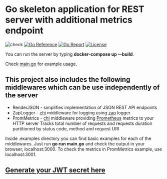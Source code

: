 # Go skeleton application for REST server with additional metrics endpoint

![check](https://github.com/acim/arc/workflows/check/badge.svg)
[![Go Reference](https://pkg.go.dev/badge/github.com/acim/arc.svg)](https://pkg.go.dev/github.com/acim/arc)
[![Go Report](https://goreportcard.com/badge/github.com/acim/arc)](https://goreportcard.com/report/github.com/acim/arc)
[![License](https://img.shields.io/github/license/acim/arc)](LICENSE)

You can run the server by typing **docker-compose up --build**.

Check [main.go](https://github.com/acim/arc/blob/main/cmd/arc/main.go) for example usage.

## This project also includes the following middlewares which can be use independently of the server

- RenderJSON - simplifies implementation of JSON REST API endpoints
- ZapLogger - [chi](https://github.com/go-chi/chi) middleware for logging using [zap](https://github.com/uber-go/zap) logger
- PromMetrics - [chi](https://github.com/go-chi/chi) middleware providing [Prometheus](https://prometheus.io/) metrics to your HTTP server
  Tracks total number of requests and requests duration partitioned by status code, method and request URI

Inside .examples directory you can find basic examples for each of the middlewares. Just run **go run main.go** and
check the output in your browser, localhost:3000. To check the metrics in PromMetrics example, use localhost:3001.

## [Generate your JWT secret here](https://www.grc.com/passwords.htm)
